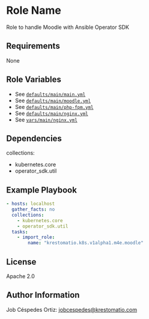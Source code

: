 Role Name
=========

Role to handle Moodle with Ansible Operator SDK

Requirements
------------

None

Role Variables
--------------

- See [`defaults/main/main.yml`](defaults/main/main.yml)
- See [`defaults/main/moodle.yml`](defaults/main/moodle.yml)
- See [`defaults/main/php-fpm.yml`](defaults/main/php-fpm.yml)
- See [`defaults/main/nginx.yml`](../../web/nginx/defaults/main/nginx.yml)
- See [`vars/main/nginx.yml`](vars/main/nginx.yml)

Dependencies
------------

collections:
- kubernetes.core
- operator_sdk.util

Example Playbook
----------------

```yaml
- hosts: localhost
  gather_facts: no
  collections:
    - kubernetes.core
    - operator_sdk.util
  tasks:
    - import_role:
        name: "krestomatio.k8s.v1alpha1.m4e.moodle"
```
License
-------

Apache 2.0

Author Information
------------------

Job Céspedes Ortiz: jobcespedes@krestomatio.com
